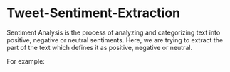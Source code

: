# Tweet-Sentiment-Extraction

Sentiment Analysis is the process of analyzing and categorizing text into positive, negative or neutral sentiments. Here, we are trying to extract the part of the text which defines it as positive, negative or neutral. </br>

For example:
